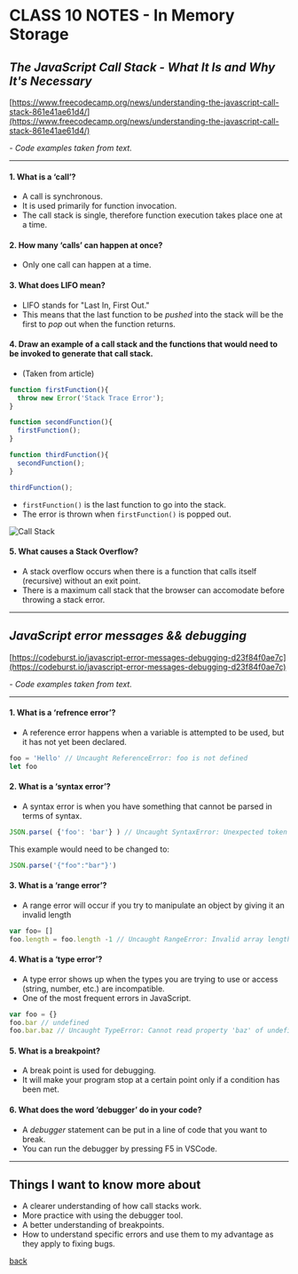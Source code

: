 # CLASS 10 NOTES - In Memory Storage

## ***The JavaScript Call Stack - What It Is and Why It's Necessary***

[https://www.freecodecamp.org/news/understanding-the-javascript-call-stack-861e41ae61d4/](https://www.freecodecamp.org/news/understanding-the-javascript-call-stack-861e41ae61d4/)

*- Code examples taken from text.*

- - -

#### **1. What is a ‘call’?**

- A call is synchronous.
- It is used primarily for function invocation.
- The call stack is single, therefore function execution takes place one at a time.

#### **2. How many ‘calls’ can happen at once?**

- Only one call can happen at a time.

#### **3. What does LIFO mean?**

- LIFO stands for "Last In, First Out."
- This means that the last function to be *pushed* into the stack will be the first to *pop* out when the function returns.

#### **4. Draw an example of a call stack and the functions that would need to be invoked to generate that call stack.**

- (Taken from article)

```js
function firstFunction(){
  throw new Error('Stack Trace Error');
}

function secondFunction(){
  firstFunction();
}

function thirdFunction(){
  secondFunction();
}

thirdFunction();
```

- `firstFunction()` is the last function to go into the stack.
- The error is thrown when `firstFunction()` is popped out.

![Call Stack](https://cdn-media-1.freecodecamp.org/images/QgR2uIk7tW0YNz0Xm8g0jAPeRFI0e4sCejsv)


#### **5. What causes a Stack Overflow?**

- A stack overflow occurs when there is a function that calls itself (recursive) without an exit point.
- There is a maximum call stack that the browser can accomodate before throwing a stack error.

- - -

## ***JavaScript error messages && debugging***

[https://codeburst.io/javascript-error-messages-debugging-d23f84f0ae7c](https://codeburst.io/javascript-error-messages-debugging-d23f84f0ae7c)

*- Code examples taken from text.*

- - -

#### **1. What is a ‘refrence error’?**

- A reference error happens when a variable is attempted to be used, but it has not yet been declared.

```js
foo = 'Hello' // Uncaught ReferenceError: foo is not defined
let foo
```

#### **2. What is a ‘syntax error’?**

- A syntax error is when you have something that cannot be parsed in terms of syntax.

```js
JSON.parse( {'foo': 'bar'} ) // Uncaught SyntaxError: Unexpected token o in JSON at position 1
```

This example would need to be changed to:

```js
JSON.parse('{"foo":"bar"}')
```

#### **3. What is a ‘range error’?**

- A range error will occur if you try to manipulate an object by giving it an invalid length

```js
var foo= []
foo.length = foo.length -1 // Uncaught RangeError: Invalid array length
```

#### **4. What is a ‘type error’?**

- A type error shows up when the types you are trying to use or access (string, number, etc.) are incompatible.
- One of the most frequent errors in JavaScript.

```js
var foo = {}
foo.bar // undefined
foo.bar.baz // Uncaught TypeError: Cannot read property 'baz' of undefined
```

#### **5. What is a breakpoint?**

- A break point is used for debugging.
- It will make your program stop at a certain point only if a condition has been met.

#### **6. What does the word ‘debugger’ do in your code?**

- A *debugger* statement can be put in a line of code that you want to break.
- You can run the debugger by pressing F5 in VSCode.

- - -

## Things I want to know more about

- A clearer understanding of how call stacks work.
- More practice with using the debugger tool.
- A better understanding of breakpoints.
- How to understand specific errors and use them to my advantage as they apply to fixing bugs.

[back](../README.md)
